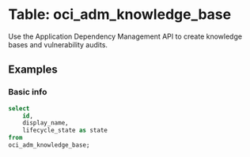 # Table: oci_adm_knowledge_base

Use the Application Dependency Management API to create knowledge bases and vulnerability audits.

## Examples

### Basic info

```sql
select
    id,
    display_name,
    lifecycle_state as state
from
oci_adm_knowledge_base;
```